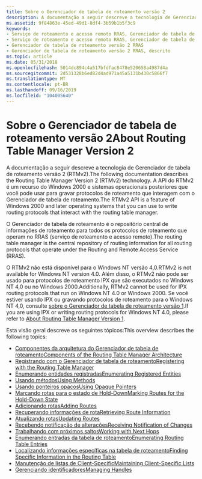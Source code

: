 ```yaml
---
title: Sobre o Gerenciador de tabela de roteamento versão 2
description: A documentação a seguir descreve a tecnologia de Gerenciador de tabela de roteamento versão 2 (RTMv2).
ms.assetid: 9f84863e-45ed-49d1-8df4-3b59b1b5f3c9
keywords:
- Serviço de roteamento e acesso remoto RRAS, Gerenciador de tabela de roteamento versão 2
- Serviço de roteamento e acesso remoto RRAS, Gerenciador de tabela de roteamento versão 2, descrito
- Gerenciador de tabela de roteamento versão 2 RRAS
- Gerenciador de tabela de roteamento versão 2 RRAS, descrito
ms.topic: article
ms.date: 05/31/2018
ms.openlocfilehash: 5014dc894c4a517bfdfac8478e520658a4987d4a
ms.sourcegitcommit: 2d531328b6ed82d4ad971a45a5131b430c5866f7
ms.translationtype: MT
ms.contentlocale: pt-BR
ms.lasthandoff: 09/16/2019
ms.locfileid: "104005640"
---
```

# <a name="about-routing-table-manager-version-2"></a><span data-ttu-id="75fe5-107">Sobre o Gerenciador de tabela de roteamento versão 2</span><span class="sxs-lookup"><span data-stu-id="75fe5-107">About Routing Table Manager Version 2</span></span>

<span data-ttu-id="75fe5-108">A documentação a seguir descreve a tecnologia de Gerenciador de tabela de roteamento versão 2 (RTMv2).</span><span class="sxs-lookup"><span data-stu-id="75fe5-108">The following documentation describes the Routing Table Manager Version 2 (RTMv2) technology.</span></span> <span data-ttu-id="75fe5-109">A API do RTMv2 é um recurso do Windows 2000 e sistemas operacionais posteriores que você pode usar para gravar protocolos de roteamento que interagem com o Gerenciador de tabela de roteamento.</span><span class="sxs-lookup"><span data-stu-id="75fe5-109">The RTMv2 API is a feature of Windows 2000 and later operating systems that you can use to write routing protocols that interact with the routing table manager.</span></span>

<span data-ttu-id="75fe5-110">O Gerenciador de tabela de roteamento é o repositório central de informações de roteamento para todos os protocolos de roteamento que operam no RRAS (serviço de roteamento e acesso remoto).</span><span class="sxs-lookup"><span data-stu-id="75fe5-110">The routing table manager is the central repository of routing information for all routing protocols that operate under the Routing and Remote Access Service (RRAS).</span></span>

<span data-ttu-id="75fe5-111">O RTMv2 não está disponível para o Windows NT versão 4,0.</span><span class="sxs-lookup"><span data-stu-id="75fe5-111">RTMv2 is not available for Windows NT version 4.0.</span></span> <span data-ttu-id="75fe5-112">Além disso, o RTMv2 não pode ser usado para protocolos de roteamento IPX que são executados no Windows NT 4,0 ou no Windows 2000.</span><span class="sxs-lookup"><span data-stu-id="75fe5-112">Additionally, RTMv2 cannot be used for IPX routing protocols that run on Windows NT 4.0 or Windows 2000.</span></span> <span data-ttu-id="75fe5-113">Se você estiver usando IPX ou gravando protocolos de roteamento para o Windows NT 4,0, consulte [sobre o Gerenciador de tabela de roteamento versão 1](about-routing-table-manager-version-1.md).</span><span class="sxs-lookup"><span data-stu-id="75fe5-113">If you are using IPX or writing routing protocols for Windows NT 4.0, please refer to [About Routing Table Manager Version 1](about-routing-table-manager-version-1.md).</span></span>

<span data-ttu-id="75fe5-114">Esta visão geral descreve os seguintes tópicos:</span><span class="sxs-lookup"><span data-stu-id="75fe5-114">This overview describes the following topics:</span></span>

-   [<span data-ttu-id="75fe5-115">Componentes da arquitetura do Gerenciador de tabela de roteamento</span><span class="sxs-lookup"><span data-stu-id="75fe5-115">Components of the Routing Table Manager Architecture</span></span>](components-of-the-routing-table-manager-architecture.md)
-   [<span data-ttu-id="75fe5-116">Registrando com o Gerenciador de tabela de roteamento</span><span class="sxs-lookup"><span data-stu-id="75fe5-116">Registering with the Routing Table Manager</span></span>](registering-with-the-routing-table-manager.md)
-   [<span data-ttu-id="75fe5-117">Enumerando entidades registradas</span><span class="sxs-lookup"><span data-stu-id="75fe5-117">Enumerating Registered Entities</span></span>](enumerating-registered-entities.md)
-   [<span data-ttu-id="75fe5-118">Usando métodos</span><span class="sxs-lookup"><span data-stu-id="75fe5-118">Using Methods</span></span>](using-methods.md)
-   [<span data-ttu-id="75fe5-119">Usando ponteiros opacos</span><span class="sxs-lookup"><span data-stu-id="75fe5-119">Using Opaque Pointers</span></span>](using-opaque-pointers.md)
-   [<span data-ttu-id="75fe5-120">Marcando rotas para o estado de Hold-Down</span><span class="sxs-lookup"><span data-stu-id="75fe5-120">Marking Routes for the Hold-Down State</span></span>](marking-routes-for-the-hold-down-state.md)
-   [<span data-ttu-id="75fe5-121">Adicionando rotas</span><span class="sxs-lookup"><span data-stu-id="75fe5-121">Adding Routes</span></span>](adding-routes.md)
-   [<span data-ttu-id="75fe5-122">Recuperando informações de rota</span><span class="sxs-lookup"><span data-stu-id="75fe5-122">Retrieving Route Information</span></span>](retrieving-route-information.md)
-   [<span data-ttu-id="75fe5-123">Atualizando rotas</span><span class="sxs-lookup"><span data-stu-id="75fe5-123">Updating Routes</span></span>](updating-routes.md)
-   [<span data-ttu-id="75fe5-124">Recebendo notificação de alterações</span><span class="sxs-lookup"><span data-stu-id="75fe5-124">Receiving Notification of Changes</span></span>](receiving-notification-of-changes.md)
-   [<span data-ttu-id="75fe5-125">Trabalhando com próximos saltos</span><span class="sxs-lookup"><span data-stu-id="75fe5-125">Working with Next Hops</span></span>](working-with-next-hops.md)
-   [<span data-ttu-id="75fe5-126">Enumerando entradas da tabela de roteamento</span><span class="sxs-lookup"><span data-stu-id="75fe5-126">Enumerating Routing Table Entries</span></span>](enumerating-routing-table-entries.md)
-   [<span data-ttu-id="75fe5-127">Localizando informações específicas na tabela de roteamento</span><span class="sxs-lookup"><span data-stu-id="75fe5-127">Finding Specific Information in the Routing Table</span></span>](finding-specific-information-in-the-routing-table.md)
-   [<span data-ttu-id="75fe5-128">Manutenção de listas de Client-Specific</span><span class="sxs-lookup"><span data-stu-id="75fe5-128">Maintaining Client-Specific Lists</span></span>](maintaining-client-specific-lists.md)
-   [<span data-ttu-id="75fe5-129">Gerenciando identificadores</span><span class="sxs-lookup"><span data-stu-id="75fe5-129">Managing Handles</span></span>](managing-handles.md)

 

 




